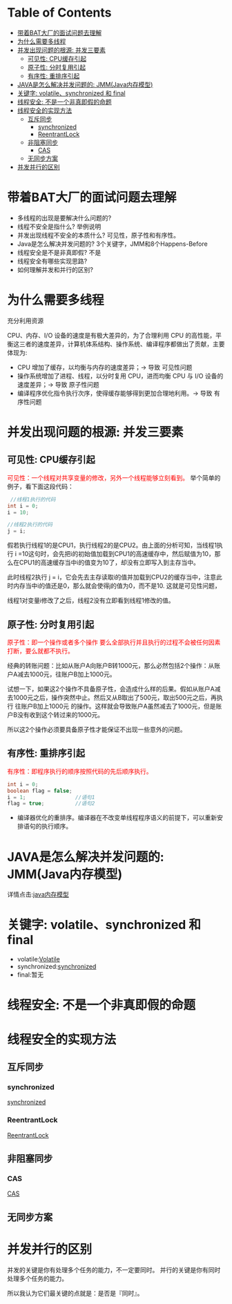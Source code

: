 # Table of Contents

* [带着BAT大厂的面试问题去理解](#带着bat大厂的面试问题去理解)
* [为什么需要多线程](#为什么需要多线程)
* [并发出现问题的根源: 并发三要素](#并发出现问题的根源-并发三要素)
  * [可见性: CPU缓存引起](#可见性-cpu缓存引起)
  * [原子性: 分时复用引起](#原子性-分时复用引起)
  * [有序性: 重排序引起](#有序性-重排序引起)
* [JAVA是怎么解决并发问题的: JMM(Java内存模型)](#java是怎么解决并发问题的-jmmjava内存模型)
* [关键字: volatile、synchronized 和 final](#关键字-volatilesynchronized-和-final)
* [线程安全: 不是一个非真即假的命题](#线程安全-不是一个非真即假的命题)
* [线程安全的实现方法](#线程安全的实现方法)
  * [互斥同步](#互斥同步)
    * [synchronized](#synchronized)
    * [ReentrantLock](#reentrantlock)
  * [非阻塞同步](#非阻塞同步)
    * [CAS](#cas)
  * [无同步方案](#无同步方案)
* [并发并行的区别](#并发并行的区别)





# 带着BAT大厂的面试问题去理解

+ 多线程的出现是要解决什么问题的?
+ 线程不安全是指什么? 举例说明 
+ 并发出现线程不安全的本质什么? 可见性，原子性和有序性。 
+ Java是怎么解决并发问题的? 3个关键字，JMM和8个Happens-Before 
+ 线程安全是不是非真即假? 不是
+ 线程安全有哪些实现思路?
+ 如何理解并发和并行的区别?


# 为什么需要多线程

充分利用资源

CPU、内存、I/O 设备的速度是有极大差异的，为了合理利用 CPU 的高性能，平衡这三者的速度差异，计算机体系结构、操作系统、编译程序都做出了贡献，主要体现为: 
+ CPU 增加了缓存，以均衡与内存的速度差异；-> 导致 可见性问题 
+ 操作系统增加了进程、线程，以分时复用 CPU，进而均衡 CPU 与 I/O 设备的速度差异；-> 导致 原子性问题 
+ 编译程序优化指令执行次序，使得缓存能够得到更加合理地利用。-> 导致 有序性问题

# 并发出现问题的根源: 并发三要素


## 可见性: CPU缓存引起

<font color=red>可见性：一个线程对共享变量的修改，另外一个线程能够立刻看到。</font> 举个简单的例子，看下面这段代码：

```java
 //线程1执行的代码
int i = 0;
i = 10;

//线程2执行的代码
j = i;

```
假若执行线程1的是CPU1，执行线程2的是CPU2。由上面的分析可知，当线程1执行 i =10这句时，会先把i的初始值加载到CPU1的高速缓存中，然后赋值为10，那么在CPU1的高速缓存当中i的值变为10了，却没有立即写入到主存当中。 

此时线程2执行 j = i，它会先去主存读取i的值并加载到CPU2的缓存当中，注意此时内存当中i的值还是0，那么就会使得j的值为0，而不是10. 这就是可见性问题，

线程1对变量i修改了之后，线程2没有立即看到线程1修改的值。 

## 原子性: 分时复用引起

<font color=red>原子性：即一个操作或者多个操作 要么全部执行并且执行的过程不会被任何因素打断，要么就都不执行。</font>

经典的转账问题：比如从账户A向账户B转1000元，那么必然包括2个操作：从账户A减去1000元，往账户B加上1000元。 

试想一下，如果这2个操作不具备原子性，会造成什么样的后果。假如从账户A减去1000元之后，操作突然中止。然后又从B取出了500元，取出500元之后，再执行 往账户B加上1000元 的操作。这样就会导致账户A虽然减去了1000元，但是账户B没有收到这个转过来的1000元。 

所以这2个操作必须要具备原子性才能保证不出现一些意外的问题。


## 有序性: 重排序引起

<font color=red>有序性：即程序执行的顺序按照代码的先后顺序执行。</font>

```java
int i = 0;              
boolean flag = false;
i = 1;                //语句1  
flag = true;          //语句2
```

+ 编译器优化的重排序。编译器在不改变单线程程序语义的前提下，可以重新安排语句的执行顺序。



#  JAVA是怎么解决并发问题的: JMM(Java内存模型)

详情点击:[java内存模型](Java内存模型.md)

# 关键字: volatile、synchronized 和 final

+ volatile:[Volatile](Volatile.md)
+ synchronized:[synchronized](Synchronized.md)
+ final:暂无


# 线程安全: 不是一个非真即假的命题 


# 线程安全的实现方法 

## 互斥同步 

### synchronized

[synchronized](Synchronized.md)

### ReentrantLock

[ReentrantLock](AQS.md) 

## 非阻塞同步 

### CAS

[CAS](CAS.md)

## 无同步方案 


# 并发并行的区别

并发的关键是你有处理多个任务的能力，不一定要同时。
并行的关键是你有同时处理多个任务的能力。

所以我认为它们最关键的点就是：是否是『同时』。

